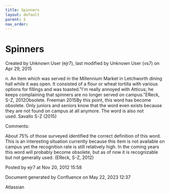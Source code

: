 ```yaml
---
title: Spinners
layout: default
parent: S
nav_order:
---
```


# Spinners

Created by  Unknown User (ejr7), last modified by  Unknown User (vs7) on Apr 29, 2015

n. An item which was served in the Millennium Market in Letchworth dining hall while it was open. It consisted of a flour or wheat tortilla with various options for fillings and was toasted.&quot;I'm really annoyed with Atticus; he keeps complaining that spinners are no longer served on campus.&quot;EReck, S-Z, 2012Obsolete. Freeman 2015By this point, this word has become obsolete. Only juniors and seniors know that the word even exists because they are not found on campus at all anymore. The word is also not used. Savallo S-Z (2015)

Comments:

About 75% of those surveyed identified the correct definition of this word. This is an interesting situation currently because this item is not available on campus yet the recognition rate is still relatively high. In the coming years this word will probably become obsolete, but as of now it is recognizable but not generally used. (EReck, S-Z, 2012)

Posted by ejr7 at Nov 20, 2012 15:58

Document generated by Confluence on May 22, 2023 12:37

Atlassian
